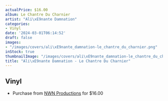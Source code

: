 ```yaml
---
actualPrice: $16.00
album: Le Chantre Du Charnier
artist: "Ali\xE9nante Damnation"
categories:
- Vinyl
date: '2024-03-01T06:14:52'
draft: false
images:
- "/images/covers/ali\xE9nante_damnation-le_chantre_du_charnier.png"
inStock: true
thumbnailImage: "/images/covers/ali\xE9nante_damnation-le_chantre_du_charnier-thumb.png"
title: "Ali\xE9nante Damnation - Le Chantre Du Charnier"
---
```


## Vinyl
* Purchase from [NWN Productions](http://shop.nwnprod.com/index.php?route=product/product&path=75&product_id=40011&sort=pd.name&order=ASC) for $16.00
